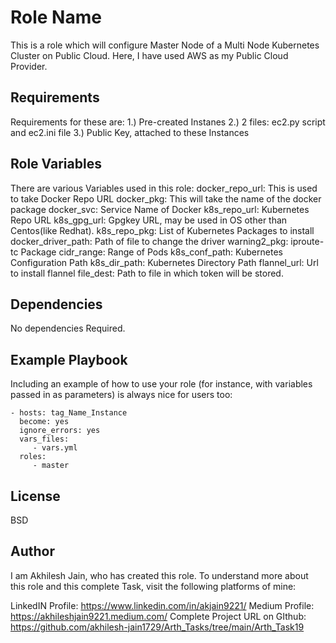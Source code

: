 Role Name
=========

This is a role which will configure Master Node of a Multi Node Kubernetes Cluster on Public Cloud. Here, I have used AWS as my Public Cloud Provider.

Requirements
------------

Requirements for these are:
1.) Pre-created Instanes
2.) 2 files: ec2.py script and ec2.ini file
3.) Public Key, attached to these Instances

Role Variables
--------------

There are various Variables used in this role:
docker_repo_url: This is used to take Docker Repo URL 
docker_pkg: This will take the name of the docker package
docker_svc: Service Name of Docker
k8s_repo_url: Kubernetes Repo URL
k8s_gpg_url: Gpgkey URL, may be used in OS other than Centos(like Redhat).
k8s_repo_pkg: List of Kubernetes Packages to install
docker_driver_path: Path of file to change the driver
warning2_pkg: iproute-tc Package
cidr_range: Range of Pods
k8s_conf_path: Kubernetes Configuration Path
k8s_dir_path: Kubernetes Directory Path
flannel_url: Url to install flannel
file_dest: Path to file in which token will be stored.

Dependencies
------------

No dependencies Required.

Example Playbook
----------------

Including an example of how to use your role (for instance, with variables passed in as parameters) is always nice for users too:

    - hosts: tag_Name_Instance
      become: yes
      ignore_errors: yes
      vars_files:
         - vars.yml
      roles:
         - master

License
-------

BSD

Author
------

I am Akhilesh Jain, who has created this role. To understand more about this role and this complete Task, visit the following platforms of mine:

LinkedIN Profile: https://www.linkedin.com/in/akjain9221/
Medium Profile: https://akhileshjain9221.medium.com/
Complete Project URL on GIthub: https://github.com/akhilesh-jain1729/Arth_Tasks/tree/main/Arth_Task19
